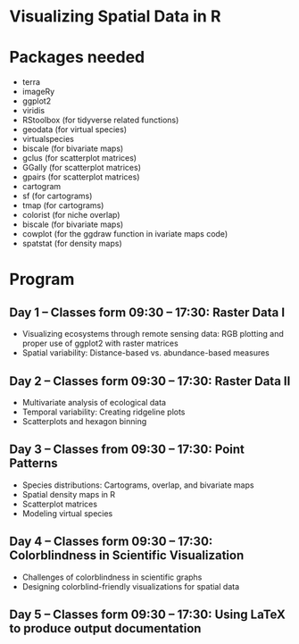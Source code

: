 # Visualizing Spatial Data in R 

# Packages needed

+ terra
+ imageRy
+ ggplot2
+ viridis
+ RStoolbox (for tidyverse related functions)
+ geodata (for virtual species)
+ virtualspecies
+ biscale (for bivariate maps)
+ gclus (for scatterplot matrices)
+ GGally (for scatterplot matrices)
+ gpairs (for scatterplot matrices)
+ cartogram
+ sf (for cartograms)
+ tmap (for cartograms)
+ colorist (for niche overlap)
+ biscale (for bivariate maps)
+ cowplot  (for the ggdraw function in ivariate maps code)
+ spatstat (for density maps)

# Program

## Day 1  – Classes form 09:30 – 17:30: Raster Data I

+ Visualizing ecosystems through remote sensing data: RGB plotting and proper use of ggplot2 with raster matrices
+ Spatial variability: Distance-based vs. abundance-based measures


## Day 2  – Classes form 09:30 – 17:30: Raster Data II

+ Multivariate analysis of ecological data
+ Temporal variability: Creating ridgeline plots
+ Scatterplots and hexagon binning

## Day 3 – Classes from 09:30 – 17:30: Point Patterns

+ Species distributions: Cartograms, overlap, and bivariate maps
+ Spatial density maps in R
+ Scatterplot matrices
+ Modeling virtual species

## Day 4 – Classes form  09:30 – 17:30: Colorblindness in Scientific Visualization

+ Challenges of colorblindness in scientific graphs
+ Designing colorblind-friendly visualizations for spatial data

## Day 5 – Classes form  09:30 – 17:30: Using LaTeX to produce output documentation

